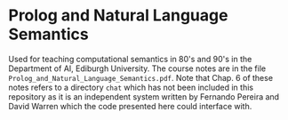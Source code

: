 # Prolog and Natural Language Semantics
 Used for teaching computational semantics in 80's and 90's in the Department of AI, Ediburgh University.  The course notes are in the file `Prolog_and_Natural_Language_Semantics.pdf`.  Note that Chap. 6 of these notes refers to a directory `chat` which has not been included in this repository as it is an independent system written by Fernando Pereira and David Warren which the code presented here could interface with.
